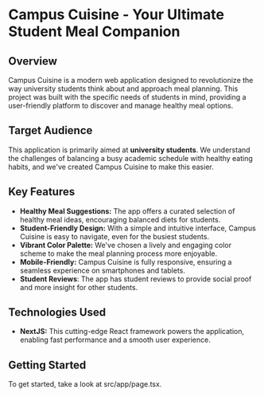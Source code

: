 # Campus Cuisine - Your Ultimate Student Meal Companion

## Overview

Campus Cuisine is a modern web application designed to revolutionize the way university students think about and approach meal planning. This project was built with the specific needs of students in mind, providing a user-friendly platform to discover and manage healthy meal options.

## Target Audience

This application is primarily aimed at **university students**. We understand the challenges of balancing a busy academic schedule with healthy eating habits, and we've created Campus Cuisine to make this easier.

## Key Features

- **Healthy Meal Suggestions:** The app offers a curated selection of healthy meal ideas, encouraging balanced diets for students.
- **Student-Friendly Design:** With a simple and intuitive interface, Campus Cuisine is easy to navigate, even for the busiest students.
- **Vibrant Color Palette:** We've chosen a lively and engaging color scheme to make the meal planning process more enjoyable.
- **Mobile-Friendly:** Campus Cuisine is fully responsive, ensuring a seamless experience on smartphones and tablets.
- **Student Reviews**: The app has student reviews to provide social proof and more insight for other students.

## Technologies Used

- **NextJS:** This cutting-edge React framework powers the application, enabling fast performance and a smooth user experience.

## Getting Started

To get started, take a look at src/app/page.tsx.
